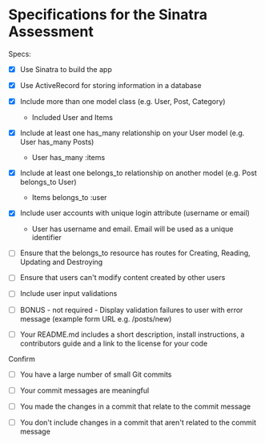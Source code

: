 # Specifications for the Sinatra Assessment

Specs:
- [x] Use Sinatra to build the app

- [x] Use ActiveRecord for storing information in a database

- [x] Include more than one model class (e.g. User, Post, Category)
  - Included User and Items

- [x] Include at least one has_many relationship on your User model (e.g. User has_many Posts)
  - User has_many :items

- [x] Include at least one belongs_to relationship on another model (e.g. Post belongs_to User)
  - Items belongs_to :user

- [x] Include user accounts with unique login attribute (username or email)
  - User has username and email. Email will be used as a unique identifier
  
- [ ] Ensure that the belongs_to resource has routes for Creating, Reading, Updating and Destroying

- [ ] Ensure that users can't modify content created by other users

- [ ] Include user input validations

- [ ] BONUS - not required - Display validation failures to user with error message (example form URL e.g. /posts/new)

- [ ] Your README.md includes a short description, install instructions, a contributors guide and a link to the license for your code


Confirm
- [ ] You have a large number of small Git commits

- [ ] Your commit messages are meaningful

- [ ] You made the changes in a commit that relate to the commit message

- [ ] You don't include changes in a commit that aren't related to the commit message